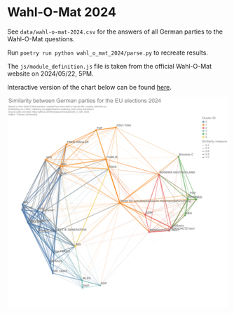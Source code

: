 # Wahl-O-Mat 2024

See `data/wahl-o-mat-2024.csv` for the answers of all German parties to the Wahl-O-Mat questions.

Run `poetry run python wahl_o_mat_2024/parse.py` to recreate results.

The `js/module_definition.js` file is taken from the official Wahl-O-Mat website on 2024/05/22, 5PM.

Interactive version of the chart below can be found [here](https://vega.github.io/editor/#/url/vega-lite/N4Igxg9gdgZglgcxALlAFwKYA80tJAGwgCcUQFiBDATxABoQZo0BlOALwxQEYAWAXwZo4aAl1QhKUMAAsSZALZwAJsrH1GzAOoZEM3MhBQSCygQ3DRGAGLbdCfWWPFT5hgUoAjDAVtQ0OnoGRiZmGkz+bJwoAMwADEIiYn6sHOLcAGzuXj4pUem8DITyhhQ0FkkYAMIQRKSlVLTZ3gQ1dWRlTSDCYADWbSXkjRrKEKZwUAP1Q+UMAM4Arp6WYlMdw-NLKxgAgtJy03NolMS4giAyGJTKGPXolXlpKABMz825zPk8ABxFtYOdCpWNYNWYgDwtEEzLoRAL2RyGZyuIHJOxBJyhNzgnK+NEOYJIsLnABucAwAHc8Bd4QZvnEEiBySo0DIUHSGUdiBBehgtMzWcgGfACOZDOSZCIuPM0FyeSgoAsRedKFg4HMqaNxlAUDKFhgGJrKBMoYCDWMjVA+coWTwGBQVFabchuO8CHsEOpBYk+l9kABWO3EFRVSgABzIXIWUGUGntygAIpQ5gKANpvXgAXQYsMC+IxLjCiSsKVzCJCBaxEI+-lLBMx4U+T2Q8SLqMiTcyrse0WdhXA-2mpu6lRNG2xkIH6zBPX6k9BXTjKBgZjmGGVqrmAA0qds9rJBhhoyjdgRENrDGBD5hSOu1QBNHeVPcHMiHmOt3ZQD3iBm708Ic9wCvW5jwfZAAFpuADYcrG3QVzjEBA3ypHMaXzZEPxLNDEXrLs8TLQksVhX0WxgttUh7Ttx2rCiCj+dp52PUcwSrVo52hCo+mYrpDWNdjAX4BCaBA5AU1AZRKGOKkoEoBRxBACTjnA55PG+DIAHYMgyTJnm+XhvhiTwwAkgBOdTKGeDJlCMjJeHUjBvhjc5TGIXod2oUN5OIRUuHOQ9IGUCYkAkYo7kYMkCBjQxWOeCwPPk4wlBk8xzggUNKDAERaAkeAfCixk0PcDAkKPZAFRFeYwDMcRQCoL9xBTBI4gAOgyDNzjQeKyAARwWKRLEkuBiV86VZV5fkUIi-LyUK8FiuQiRtjINglA8INOoAAjkpMFmIEaQDmKrPXE80JhQRrmrebh2qELrDF6-qREG4aQHOLAqRVNV5UVAhsymsh3tuzyer6-wnuEF63tinL-sMLBYvObLQE+9Uyp+v68rILpOuB+7QYGiH9uoaHQFyyKsYRjq6rmJgXHO0m4AIa8yAACkUhYFGamagg2gA+DaWueABKV66FAIhuQWcNDHS04YS5BQNUkyhpNk+TFMocD1KqmA4jAXhnl4XX1OedS4hMrS7MoEyTPiDI-W1mAJNFkAeWykBZc68IptRlMQEBkAulYkB2sEcWIEl6XuhOJDcAYJNzv92KGGJjQYpD7MFaVqSJBkuSyA1rWdb1g2jbiE2zYt2zzJtu2HbAJ2VfON2yE9mEfcTgOg5xEPBLF8KmZE0BZdk1uTlkgB9PgNAwBRQy95BdTXfgbvF4T6jEkAXLcxa7o9iAJjjgexCipf5g7ek-OkCBAq-KlQsmzHop7j8yCqAgFiOW4NoASXjOLcYhCSkSBg70JAo2+hVcKT9-YaEOtVKknAuRLhXGuIG8kHpg2OITF2SNJAbkgb9aB5NDBdHgcdEASCIAoIIKuDqe9MEEyGr5c4ed5KkgpFPXgotQDb3coAzAOANBmDPGQMQMAj6eCTD4CY8lPAQDQGgMYIwwExANNlcCajNDtkotBVC6JDDyPJlfAKQV75zlAMSMweopy0A6tgAwDMYFtwAQlMYEwQGwPAQQtGUCyb5QDuQmqlDbjUOQMuWhaDugMPxuDZhuCPo+PKkQ-xWM4FHWCVQmhdD0Eg0etg+JgkV4GmVqrfOhhC7a0oLrfWhtjam3NpbGuts4j20ds7QSWZqQGO4PSBkI8FC+1AGwseVAFBcLgT4DAYBHHRMAaGA+-hvZ5V9h7E4XsulQCuHtI4OpvL6hANAVuizrwQGGjeBgHDySrKuRM9qXSlqLQcYnFajMThZQ2t4NAM1DwbQAOK3FMFADansyRzA2rTDaLIMAbQAKIAFUNpTJmXAaA4LnhxENhnA6WxKiJwAELSOUBtaAULLhwGIBtLQlAZAEHAgAeXAgAWUkhtKQcwZrEDmHQDaYAqDkhPhChWG1ySiq5jSulEBwKmDQM1G4G0WbCgwMgLaN8fITxuPAKAIhUVQGagAKzmELZqGhYUKG8KoIKG1SSUCheBFgAA5WFPKwAfy-kGL81q4C2soAgD0YxbjPRha6z+14go8vkSyDan8rWHTgL0EQ4ExAnD1RoFgEBdqXl5TfGFUhiUaxVfoNAoY5jIAAPRloQCIGQSxmqQAUGWlk5p4EKGAcoagZbyQSonhACeMqJ4YsNiahgOwFhNuICqgAKnIUw4KQyto8e27FUh9yHGOKcOBuKrAAAVri32Cr084TJrQCl6fSBgAASQ6lxTBkCLSW8tZbhoIEoM1KtLJa2orLde2elAn3FU1qeTAT6-TNW4OpZqLVDVHJKccVcaBUbiWVspVSGktI6T0gZIyplzKWWsmAauDkoqbxcYYKo8ZEVlo2lUFg8KLAxwwMEP5AAlAAO06jQ3M8yCjA3EAQ-dSMgHI5R6jtH6PEFjstbd-8GBcYRC1GI3wTJhzWXLN+FGNpUZo3RoQDHgg7BgDJgqBiWqNJU4J4TmnRM6ejhJxjZB4w-1hRtAAMj-B1ABpWFnHsJxHM+s92lmtNid03Z4I1h4zbp8z0-zamyMaeCzZ9dknDDxjJBtbdOxmOTthT-aL3HTMxGeLFheQmEvWfEylkA1hmO5ec1oAAIwACRc7C5j+X5PNT9KbErgXyvacq-Zwwk6yRctkGO9gntdAdYMKZ9S3BevqZEwN0LVWABrkWZsoBatwXbi34vLZC7Zqr1gdhMp-m57zsnfNdfUjEfbZXDtJb02QAAarUI+cnZuQYMg9oLFXVtDZANun+zGdg5YdVtnjfB+PDwC0tqzK3jtA6ZW1nYzw-RQ9M3Eb4f3+tHeS0DpruWmXg6x2BnrAn4cHcRwTl7w2nPMZYFUJr8LJ0AC0NoSluAAQnJ702HqnSv-aR4T4Iu7Ti6AhQAH8pdexUclArsAmGqWQMLXu3H1dLr8UYEA0xIPLu+12TOtWeAtqncXHu0+e2Fsg+Kf5-P55TuHluRd09t4YfF2vlDarneTmIJs8dPcG+L5QTX-dKaD9bkPZBUcOuZy1n+LP6uwpc5O8nOPlMW+F-jm3VX4weai8bgrkG4j3ez314PgPghMpc9JrHUfEsx8MCwP5RfjMFcbwD5H+n8WO+L513b5uXc56rz3guZJCVzC+gP77cQ-RZ5H5X6P1e7fsfjA6n+LANrxgRZOhPLmdgOqM197bXX59d9F-TkA+KWBaHJxiv0l-3f552K9nY5ODZP4rwjpvq-DAeZuak5uYsA5YZ6R4-405-7j6GCtYc45b-KwpOpg6To-z0qQ6z5n4C7P555A7SavbgHl5L6-7d5i5kDbrKDWD+5+jf7EFQGkHX6vbgQS6YBwAADN-Od2D2LG7GV2MBVu0Bp+0Oim3BbGHG-+IALA9emBPG3WRBQu7sPB4h-BBmJ+vmohvBzeIAjmzmbmnmfBQhLUfoMQi+ChZAShfBZBhgEW7ehhl0lkGhyhVh2h6WmW2WuWn+tBZhhgFhWhNWdWVKzWrW7WMhCmxhjhlh1+I2tw8uaAk26y02oRzUFs8hgmvhEhG2thN2GQEBdBIA6R-Bp252l2D+tsERWh72TM5OSm6k5REhIOKBSB5OGQ5sdR-BqOYOGO5O82xWkB+RYhkRHuIAxOP8pO6eSR9IphaRAxWhqBbWCebOnO3OxAfOExIhfRBRzhLBUuMAsuG08uBAiuHAKuP6G0GuxAWuOuX4+uY2NaRuHenWpcbRzh9u-eDx32MQ4RGxMxEhXu0Yvu1GGezu3h-Rmh9RYe5ONBGQzx1+ceB+SexOVKqe4x7xWBzwqR1OoJTh1+BeWRJuMQ3AvReRmxsJdeah+JmkMJQxreeJJe4GRJIJJJQxOwfeGe4GVJVWgUGAU+M+qJPGZew+jJPx-B+K6+m+2+u+bOB+R+5JJe8+gu0xYJIpd+-O3AuO3xSpzh8Yb+H+SR6JCpmJTJVWgBoxOwIBYBMhgpip2JQxcB7OCBfySBaOqB6B1RWkHJeB8YBBExfGHpoeVBSRvAtkfpb2zBCR7B3RC+D2UhRmzhbuNmdhdkVpmJMZWhBRdhekXhgmqZEhqhDefROZ-BOhrm7mXm-u6J0Z0hhRm2SR82BpluhZWprhWWOWeWgZ82lZsZ1+-hTmgRLWbW3RfAnZsxo2sR8RkucA1R7JBZVZzhmRzRGkw5EhRRF2TmC5tRM5XZQxlRn22EyZDZs51+DR4OTRSRWkG5eRjZsJaOXRgZfo9ZpWV5QxIxYxbJF5IJT5VWcxTOLOixXOo2qxfJO2hsS5-B2xcAMucu42hxGASuJxauZxmu2uCAuuNxhuSAZ5i5m5Whrxn+5coFLx3uAJVQGeZR2F4J4eSRJkvp5F7RSB8JyeSJae-O3WBFOJheD+hJbFQxteVZdhGOGJB5W5VWNJ-OJkD57sn5QOLJbxdhmK+5j5h5QxXJPJ6oEx3wDJ2ZSlVWopx+4pO+e+0px+D+rw3FOlKpepRWZlQO2p7+-uJkmlKZ2lQOJpwBW+FpQFrUmK1lwQdpDpTpKBaBGBnlmZPl5BXpbJglilwleBlB5OFs75WlMVwQTB4FHBtZJhD2eZEh8ZD+vACl7s2V-B6ZN29IBVZARVzhhZclmQWVhmWhxZehZZEx+kdVyVZANh-OwZfRlVOJzZ7hbZnl8pbVfhtWvZjW-ZIRQ195I1Eh0RtxE2U2k5PpElFV9VGRNZQ1DhPV61hRZ2q5BhN2GOUxmJvV25H2+ZeRZ1VWx5EObJ6pV1u1zhHR6OmOaxJ1lu11ROJOZOlps1-B35CxHO-5vOkJ+V-1Wx4ZkF+x0FRxyuvuCF5xlxKF1xtM6F3RdkEN1+uF6l0JO17VnuRFaogJmFWZp1T1R5EJ71WNPF9FLObmjFWgyJYN5VhgX1wQuJ-OF++NWhvFspg+tVPNEholSR3A6xj1BNIAMl3RDlNNnJk+SYvJdhGQukctQOulG+W+BlUp9NMpkJ6kq1bNFNQxt+9+SR3WZNn1xtr+dlotvAltpW7NZArlZp7lh1JucQgtEtWhflzmjpyB4OQVGe9tat4uEVf1QtYFcVExfoD1IJTthgqV4Z6VQ1rN2hvZTVgxVWuVPpDt7sjVpZWdQOJVJuvAMQht6duhhdWh1VN2UEjlluBd+hWhRVcl3lfRTdzV1ZtJnWApD2ndRdHN-VrZkJfoeNeRA9o1ARE1wRXNadk9c1o542cRS1o949IJC9-B85d5-dGd1dy5+1JRExstHde9zdEhO59l89Z9XdWxoOJ5wVdhMQmVp9Vd59dFnRb1fJ19b9t91+L5v1Q1rRr9JZ79zhgNv5wNyxgFclY9u9v9g95BUNuxUFNaMFcFCNlwiFFxyFqFaN429xT9XtG9N9iDnuDu-uxDgmm9hF-xxNJFoR8DoDf9QxFBlFnlZuTDmdvNdNiejNzNotrFID3DEhnNSRMQ3VE9pDvNZJzRBsXD+9-BItnlz9H1pWND1+0taxedDm0jEhKlitalQ1BtCjYD2NYpWtkp++utxlaxUV+dejypZtnlUEcd1DjjWpOpGe6kajDjCDWhLt5p7tJexh697j-jEhvtiBAdLpj9N282bjmJGjrD4dqdDd6jHjlNAZHD21UjET-BSdE5KdT9wJgmnVOVueUOad5TxVwpdhapvjHVm1VVfF2RYtD2NTzhrdpV7TfRnTOJjjbdOj1hzTfVMKbhI92jHTozQxPZ9WQRA5tZZe0z7e4DS9NaK94Z4B6T7s-TQx29Q1JkiTluezJ2h9a5tZGQjTIzqzjBF1ot5dKzWht1p5hzxzpWpzKON5X9cl9jTTtzz5P1KJhhTzc1jOQNSxAFGeL9eRnz4uyDexBxcN8FWDSNuDqNBuBDGFnlsdYTmJcLduFDMdeLJzMzOlRNfugjwz1WZLsV7DytgefTtLNevDDNiJTNzFx9oLRZHFEx3A1zNLALVWfNGe3NsLzLy0bekV3LXTrJjDTLQrQOBj0+RjNVfzNzOFFjEphlNj-N32hs6rgrOFFlLjNBMrOJXjgZKt5rQxgTbtXVJLHzErsBsK8BftAVgdrpot7pCrzzqTclRzNrN10dnl+V7zuzzrIAhTrBxTddPrE9w9HhFTY+clzwAraW4zLZSbtTSpiZZk-dibg1LTerZ+8QhrGbGWWbRbmju1ILHdhbDVgzN2GlOzDmDby5m1sD6b7bhRY18zk1D+BbmbA1I5MRy945rB1Rpl9bw7kzW9nbzb3w4bbbs72bzhK5R9LjBJQ7lbI7F99znlLRFdFbEza7R599d1VF2kO7p71btNn9Mt89PbzhADwLPTy7qWz7UR4LkDkLoN6l1LJ7VbzzCLqDCusFxxmD6uSFVxeu+Ddx2LiZ6kH7Lhq7d7OlRLh7QjCbaHOFFLJNQDrbn7uHFF-u5bX7tN8e9NCJKenLHDXxOHu7c7WpvLob+FM7THZ7PFsjZ52HG9FHIlUr4jJjHHt7LdcrQ1nxN7wH+jCtKr-OQZ0ne7IpWr2t1jLWetExInjHYnvxJr-F9sSnzHFrttprx7AnLlQBrtoBwTnWd2RHqHnH6HQOUT-tzpQdEdOnMnYF-rpV7HXnynWxIbytqton3nzh0bugsbJu9nHTfbfZs9ybK+OLZrfT8XM9izObyheb1T6XCzU1xbzRPjcX09+XLdtb6haXpXA7ojTbJuUEArczCXmX67C7MXGQhrTXGXBXYzTnD+XBVX41ZXi9Y7GzE7iRKjFsJXQ3NX87Pd32LRDnXXw3e1xRFzWHS3eXs3EXB7dhfoe2g3-biXYFF7rzT9nt03R3LX15D73rjXW3x3L7QL0L931Xj3378xv7INKx0L1Ly323R5oHMNaDyLUH2DyNeDmLCHzRfHZTD313JtmH9TxXh3zXPXJt+HDDhzFd-373rDVNnlDljruz8P6PwrrLNHTFb79XF3qP3XDVrHcl3wuXb3CPwrPHLjwDsLpPNdQnLjIFdPK3srslPTr3M3eP8t3JhjwdKHuPbP6tqnVjRlJbPG+pl3aPxrzj-FmNgvAPQxtlupob+36v9PEhdrNnnhLP4v8vvlrr9p7rMTHnOLz9JvQvR5vnHtVluvEvsV2TQhVvV3ZPQOkXEZgZJkad81Y5q9SXghpVakD2kf470fWXtn32zPFdifY3yfhXgZDnmfi1WzuZFXJmCf6zBfE5jb+Te3sdpfo35fk7Hb83aJtfC1mzFfojPb1fKH+fbfDfvbrPU12v1LPf43y1c33RhrI-2f3Z5zqfZ+hsw-ZfvfE3O3VRnnIJU-hfJ3jRcTMXk-S-o-PDt3nl6kcDfRm-7f-Br7bJxPZAF-ff4DP7rOUDULEx1r5-B-0-rDQPSLEH8NquqLGDijTg5Q9dc1BAVvfxX7Y0keN2XgP5w36f8t+tDH3PQzZIQDEBl-ILvS1gF58MBD-a8lRz4bssBGnPW-sNjwFQD9ejPI6iHQ-519l+Y-Z6hzyIaJVMSkAxgdfmUbI8M+FAjgcyQk6ptF+9Aw-rJyl7ycY6+-YQV-x0qK8dWGnWxtNTIEgB2BmvLmrgKkFICTOhvept314EBMrOQTZolQzYF6DImdvfyo7y9YhUhydA1viIJ87ekgGkguwdIN96f4deeRFQRfTDJFMjBSgg5nGUqai0DueRAIdfhLol51IjLUIZG1rql0YWIJMIcyWL6d4+iSQ-PHVxLwtFDW6QoHDU3qYSMHsuQoeiRxCpFDI2cvQfjgJyGRsvB39coYq3Cyz9-cFdYoW9l243YHKrAy3G0MMAvNd+JeFDr0JAAvVbyOLDSg0K0LX8JiabSYWC0+7P8-2P3GOkMMjbgVoav-DBgAOg44NYOaFLFp-iXZzCRSMAk3N1laGRs-iKAylqnRqGNDyCBPPbmXWOHPUKe-DOjvU3kZpDI2YjDhncJkatN8S8bRIbEL578VqWwwrRkNVarfD7hFSOTkrVKrv8YhcIm-LIJ1ryCVeO2aciiNUHet-hojS1i42+DdDSsww83h5TsJRCHOww1zh61ibdFohII1EfgUurMjnmwXZtgSIKY+CY2g5Rrs0Jj7d49ujzPpoKJT79cOm4onPji0M5ii1uZDKWikN7qddpRAzKvqVS+Gws1RszNroMLVJSiFRDVTvqVQ7LyiDqU9a3lULOFTdzRm7NZhoMv78VciIJDdutznJ6jOsAeP7jqKqyX09SLospr6LwKncBhg+GvnaPdE3dXqCnH0UaIkLTChqgY-FsGOCAQNFh33GBnXVoHaj4xYFH-rDT-4osdhEPDFgtUIZ7lDRFo34qcJLwY4luqYu3Jj35zx9IxiothvFVh4pi8xrwwgWy1o7U8QmYrV0Y2NSzUCS+bYgEViMgy9Ncx1YpRmCM1ENiexmjAQXXWqajiFICI1VqaI3EriTa6I9TofgUF7c5Rc4+0djX043ZvRVYi8fryJHK1VR+440gYPtZ6lSRuzTcXSMsFhj9WH4jqpuNZFac9x84oLn73iZRDbxUY7cryKi6Si+i-o-gjnRcY2C8iiE5whELs5YU0JB7GUXt1KaYl0JNbLEQ9iIn69MhjxWYQhNwndlPR32cDBXTIn54TRpdVLjhLX798rR5ZNOkxKBx1D-epEmifszoln4rmjEoSWczzEGcBWvE8XKGKMEOdZJseb5qPRkkSTvqppQcb3VnEgklJDOBYX+WgbeNxJHEyGhOQ2GFithpxNFnsPg5gDxG17aiaZOgEi8gRPE9ScECuHEV7qgk5yfj2wFnCCJluPSSMLeHECPhddduuxKPgscm+0OfNk5JimklARdYhjrpI8mSs4pO2b4NSxClQjU27kvyZL1UrB0TJSUg8XpUsZyDjx048uGVLxGHNCp5Um2toLrrh9fJzUyzqaUMHm0oyiUn2uYId7ucrBVInEelKKmelHBbdf8YnQyl9DORpdLUeNM6kpVYJofHFkFNKz9CtCyEz4Sh22kSFMJC3ZDg9gOlKMUpjxY3n0TOldNlRs2U6fJNq4ajS6wIwTDdNolZSwMMIvIu9P14sTBhkjEEr9JOw889SvACusDL4mmD6h10x6ePySJ0hqWkMpoVJKOoY4HpO-Coh0JNyIyMZD9I-jGLPIu9YZmMhMc9xmEzTgccMx-gZJf7-shqORPGZe3zHmSUGwPcDlZMRpADIe5YxDrAKk4kz8ZNY1ySXl4A2wmZrzZAd5LWKUzkZDwgKaLKuk-TqZBAhiuFK0n0SqJys0mTy0+lFZ9pKs7jhdI+Io9tZQshcZ9NeBIzDZVWfKZqMNZyz4RYgxER7XamCzmZLxQ8cr3AJKDHZN+K8fV2RFAybZNlB8UdQlnBVnCFIufjxg64OyQ5tvN1tE2Gm-iz8BkCGQnPCpTS-OGcnWWBOaLEyzZHsxgmtOi6RCTpfRUYV-UCEpsemD2KuWmTqY3ZcW9clScLWNnz9lmlctuSoTunbZW5x-LUhRIMBp0G5jfYOkoLHlFl-pnWc4QPMJmcTA+pFQ1lPIdEuCt+VIq5vPLGEejPpBsUeT3PXbiiChKHVeXcw4n4SK6Z81hnDMTJpTBM18qrImLborzD5H3H8hmKMlv9X5g8wHqzMRaWTIO2w8HuixAG8yyOlMx+erVrGUSD5v8jHnQxuF1s8iUC0PArM6wY5T5b8yjmrIHEsVIF2C-POONFmcNu58C9nh3NkJniQSqCzKaUW3nVzVxIs3ug51oVOySpMdVhYQoV6VTtWGImqWyWpZsL-ZWvOuujLIULzPGpnepjjgYX6Dupb4w9r9gkU7zr834lOdUVp4oLuFYdbOR7RoraLyFbgvUlwqMWrS0qeFalomJrnJd6mW8votYvCFNyJxeRRxdSUoXY4BWbi22X3J4xqQvF5MossPLPye0AlmkvwiJP5ICzXFgSpsqUNgYPZvFeQ0GQzMplJK0x0Mtuih3SVkADmclJaYJhyXWFj5aMw1kUqjbYzUhMS8JfUVvmlUtZIJcpVPJqoOdyl6Ywya-xS5p1yl6wtmZsKAXWTuZZY9GmeR0mFLYlLkjPNhMaUTKEF1wgjlSOHHjKalUddBXPlyYzKVlvY3BVT0-whDNlr5URsQt7pWLZlFC2qdMuWWHKLZpFbJWcukpriYsDi+5cEGVYuyshEY6pdcs9m8K1O3somacq2WXjRF+JW0V8sAZSLWpJudEmUpeXO1XxFvH0q0rhUusk5bnQKiNM1FKCelHvUWSZEBXfKsmXNCuuUpD5lyWFSg9pXTOWFISghKEiPk-w6X0yMJziqpRv0ZXUrAKeE0qp8vZW0ylhXK4iZ-m058qP5TKmlUPOelylqFgmKlQKoiWfTy4EAjlfKo77xL1xDK-lZmMtFLyZhGfFVdqpG7rynRpVL3p4INVfz4Z0IzVWKs5V+ESl0KiYefwtWdLV+u5D2gL3NVarLVd9HWfkptUQtDVH9BeTIrz4urmV-9QJcrWUVerbVqqlmawQskg8ixYPGycAP2HQ8EZMa0VYGp9WTKTFk-cNRKuxrNiAxYa71a6spprKQlrY2NbmsrU4LqO7wjWTwAT5FrBVVAy2RWWdUVqI1Rs6cWMrYHtreelsp1XWq+55r+BzChbuIvHWfyG1xU6XrWRzE5qJ1C6nhZrT4VHjNOOLQNj2rjVBqXiAcusWOtXXzq+1LU-3JTLlWHrr80coEt32HVmC0V9Ip3qGrbW9ri1KTPRaLMLWfqO1wbcCTT3LUHrJ1fo0udC19kFjk1nMwAbsPTV2T7iNi2Ph6ohnQaOZAyrmfBp5kjKJRPpKDf-LA7oNMNcG0sWAtw3cr9FBGxNX0sAX-9Bl2G4ZQcKL61TPVQM9DcRvo1YayNGa+yUEqlXyZTpHG0HsArTU4bmN3dIEmhsI3szONxYkBbZNAFIbeuunLatJpo0AKYNJGksaAt43KbZmKS1Nupp2KaaMNXG0jbpsQ3Ys15UfDefUuM0QVaNWm8zTpsU3gKNqiqvdT9OE0prRNQy8jRJqPmoynl3mmTf0pc0KaENSm6zefPdVsq3pPm2Da5qi3ubt+5s5BexrC10b5NYmpjZmuDVjDYGDmpNWZpy3+a9NMWwFisqM1CastzmsrYxoC35aaZoGzpfUzYmZaNNRGkTQxp41WacKMC9ZcVqc2lbU15W-rb8VLVqbatXW2TT1u42WbotHI6tdDg60Ja6to2vzY1oq08M+xlPDli2tkLRLOtJm7rb5t62LbUtsUqTTNtO1zbztC2tzRRuSnTjXgssxLdpsi3ibmtnAxcS4pO2ObTNcmsbdtom0qFHl8WzEr0qB3zaLNT2wLdfjeU7j-t622beFoa19altvxL2bqxYpIyPtEW3LU1r41HqQVos4wZbmh1naktX2vLSTq0EZ4Zq10gnRjsu3PbbWCKykTyuG0w6HtcOlLezqqzqKMVqcvxRstR13b0dIOzHVdvd4-re6XmgHSVuB1baZdgu4xdNR53U7PtROnbd4IsX4aHsONWlbXPq6FyQSxullbm2bmoSLdmHSjSXk+IV1LdQqpFUbvt3qjmGMclqB1xQ4u7dRnmgVv7uYnqqTcFsNOsHuSUD9OChrSPRksdF98MyY0wTHHtyWRKWozPSmanuKXBbHdTIlPR7vOoXzsi4tO3W8V9Xpb4m98zEtntCnH87CDlWPYXqflRrTV7u8ve-PrX0z+KsivorXqp33aaduusHcrTIp5Fa9Xk1AfK3H3N66Wn+ULjPo72NqiBeC8RkHtn0c1jl32WOtS1r0iszyY+svSOqvUOda9dsj2n1MX1aEkdYlJQRPpx2YiWxzujfXbmPWPExZ7ehqmHJNxaRd9L+gApzu93JFu1V+59fb2Tki74qIBo-fUVxW914BBepfYBshKOTQDPIg3TDPH1TbkNwo5ubypT3YGnF1uj2vsoIOIKCODuhXVnsIPJDpxp-U-TQYyECb7pfexg3kPT3NRy6EetgyUL656qjdPBjqoZrrpmisD5BrHjZqT52aSDsewQ4YDyX2aBD4h+1bnvf1KH5lEh2LaK24PKHalfqnlXfrkN16Q1fnBg7oav6t6QtFuowzestVP0jhrB8w2ZLR3ZbpdbOiTRmUZmOGNDA26dSEoNHeHpZqy0itQacOqym16skyrIbCOdroWOhnwxIX31AMg9RhrgT02iMJHwdfh2QhTtKyT6bhzhG-cJzMOZGflm6v5bjvNqFDAjU+pxu4PUNBHIV-XeI40bvWAG2SLR2o84WF2etRdpmJWdYZiM3U4DC3KKYMdKNErghJR1ozBIwOwM06HYoUUjkTKiifpBPK3dl2bZgqgZ6xzgR4uahKZfZux2g2yLenHGmDXuz-KdPOPsHPpBtJGTcd4OqakOCxx40Iej1UUGlZx9hpIaz7SHBhYx741oQUM4zATUOt4znvnEN6vj4Jn41ofX5Am9Dlen-QUthMEzCtzch2RCeGKWG5SuR92IsYBpPqUJEM7EwPql2q73D+WqkSusRMnDsjLUMuqSbhNzKgjclI4yyfJ57bm1UR645yZspb75+XFa6diaSPgjZZ2JtI-iQDx8nxODJyDKQrWP8nXl247xrKex2-KlelRjhrSbRN6cydXornjseVMOZv9WQ16Xqf4L3qEZ2xuk90cGkQHej1RM1cab9by658qx10+CSA2DDbTlpiLhBtrIDdtF3JyI0saOxDNW5oZ1fXhqcFRmdlB2muvsfpCvzozuyljdxPjMRGYzkqy4w8wPlpnEz48tYlmZX3pnp5oeusS6YflhScz3ZYQ-oqEW1nyzvx+vhNxqoFmEzJA3eaVNLP9iWzM-VQ9vodh9n9t3Z+E0BVHM8mkTzMmqgKzhLZmBz97Ew-V0gndzCz45qrdcpKadnFzRZok-+viqKd1zXZujs4cl2uHKT8O6k5WJPN7nNzGHeU6bCvnNn9zUs2o3OanNhngjwEr83WdiPqVdzZZt8y9v64vmNzZ537XrPz2YkFzwFh8w8vlMf67z8FyC8pVVNEygL-ZkCxVPKNanH95taAzWYgsolSdMtec6+YQsc0zTGChKSGdPOkW2jCixFYcy4UkWBpL6n8bGL-NLnhj7p0toqZoWUW0LyB0Wmufov3mRLwfQM8Y3nqsccDyxyrhPXktEHNj0K-Ew5hUvuKLlgHLSz4tqlaKN6elmysEp4wmEHOvw1roqoCPKXURQHZTudzkuojKhQJdNsZfj3GrE9R1JZUk3ctp7PpUEfun5chObsaqx7YKxUuL31d+WQVlkXUuhWbT86EV5pbAJymxWphuJ+A+FdRG2G2tpVRXdQwivknLzF2683xqfpKDLL+alRoZcKuoj8jCypS0ZZZGPC4+lV5K8JcO2mYCrvl1EWKdvO2Xj9VrXS6iPP14nsr1+jC8Y3Ssam8L1UndW3QssRXTapFJa3ZZouaz2rqI606GycscXwD6Kp04GT2uwH+L-JW3XVY5E+ne6p-Ga+geTqUMhFHPBSxGb86jznrqloAwSVPkfXtLqpFeb9f0sdH65gNky8wbPzIdWFoN8LBwdCUg3nKTx7ziKPesI33jXEt-k9dRvkCE97Z68du0rnQ3-L-uHy5biSNBaoTBh+G5LUQn8UNLhgMm+e30P4kSbpWBm8uYxM-78VVNjK9VsUME2sbyg4k3JVNk0LCbfQlnW4bKsVjWJmNyWsbvsPzmxbN+KbRloflK3CTnw7m4kc6smVJ5St34QJP5uS0pT5pxWwLbGsnK9bAtooyhLNty2H9AimYSjbltv79WdNkYfrY2tokrbktHa0hwBsC2ejDIs8uDK1sOCZeYd-OXqVaSR2S5cx2AQYo-J88XrCZJq9mWTufWFODnZRpQfolp0c7ruraoawLvkTwbshEVenecuw2ZTBZDO39MrPv6UOJdkGR8c57F267X5TJUdVIMpkO7QOEEyeupbN28hDquksnt7uoiabddZMQ2T7tySmbVZiusPZZb17m5vey8nPbIDPyeVQ9ze-pNa3d60Z2dve8DgltXmBdHh5uTCdnv1XBtpbQdTfbw7mHVbE95bf12Pt9Wdba+9u3ZcFM8ZgzSdvq8wIGuAO5T4BAVsvYnzOzkdY9ymZA89wO2Frmo-OyfZWviNQ7td9a9IrjbRkT7fto6uLMwf7WLBGi82uvdAenXwHuDlq9df1aEON7k9mS-xWnZXUJOKd-nIayhEbHvdWVNh3sYMvUsuHhd5Ws8J6p8PS7eZ6EQKyEcB6gSlMmRyHr4PTUUOCjqPeja2ryPxHndnG2PzbrSOtH-d2G8hdYdIGR7Q5+fg51UcpVKlgmsR6Y-nvIm5SnpwTFY+Umr3Pemj+x1vcysjzeHXj-e13ppV5tOHBj+FhtpV2lWL7N5s4dXs+qhPCW8p8uCo-ieE1n7140RyY7ft8t9H-j0KexbD4hPcnBtnlck9yf9XgNfjoayhKUGuP2FS63dTU5SdojNT81k8TgLTq1ORFV6wp1-uwfQqenZvdo3y0EdNOg7b601Z47dPdPKn3p0io09ydkq4jD2G2+w606UyVnmd6fSCQ2d-W1iSgnZ0DcwrLOpruZkRvz3WcnOPpjOtOgc5sozz9Wupy3Lc-CwNm5SAxwTM87v5d3PeNzy58JMVUddjn0DlQxTfUsodPns0qK3KS7l5EIXVMhewroc5wuUr9XIFxwosO82w9LD7Z386-JC3m2gVvonC+Kv1bJbUT8q-E1PUfPcX0Cp8489KxwuGrWPc7hc+BekcY6rL9F9ssktdWDjhL2FzS830BWT6Artl+0WAfQr6X7sOFybcHz2LRXXLphdUWpaMvEHbTnGfy5xdiuyLCJzEnC4N6f5S91L7V0xbcosXU2nL+p-ac4ukOXGaLq13LshIs3pXgrh4bQ-n742FXDr2Yw9b2dG61XktXadkRJH+uWn-Cnddw9OM16A3SZgdcefH0xuMz5tIOSnsTf8bJHej0N3NfDcKCrL-uVAxbrTdxKlHwt53UW-rOt3teWe8t0MX4l+cg9Nb9bBwd2yn7G3Zj0F4MOrPRuw3263NxOczd9623Dj2c5qN31Du3HK56FxHvHeGBt7Yeh+3kZneC3DzvHMtz2-+UJqLzpL8+99opdWHU3677Uy8TvvQ40rg7w9wRZFIq3YBTOhNxe8ds-m-hWb-SvhYffcvULvLk2NO-vcRv2KWU591VJzeS1yn0Lhtz+77fUk-tcpNjQe+ze9vJaFt7fSm+7dweN3hRqaxmS7eW4NaL71py7YNPfZw+sepdwa6qPEfwPvtoZ3GfPeoej3aih04deDuScwPtHy91sRGOiSQ3NH3D0B6ustCAPW6tD3Hd9fMejdJrVZ7bbE-ONI3PpLPeJ-4dTLd98nk4+IyNc17lPFxs58jz90afbjqpIPbp8RsOWCHp+wz2jd1UuMPBFusz9jc8u42SDOn6T9fgHsK6lPTn2ZqPff3O6bPkVuLbY-H0+ezppbqT+iZ+Z11zdKenz3O8d1qfsPPn3K4fcDmmf3PN1M+5E93fS3uMEenz-LevEz28jOX69+peS9ZOXG4lEL9rfychUuxcXlLwKc81uepxpREr8LSg9ejYvBXur73nlPP1HPk1sVxmXofWeuva+Cj90UBd96fPpH53nJ5G8AHmLXOmnrN+IdDTID3rFr+HdU99fZn4jC6+p7m9RsmHkUymdN4k97cK5E9IkTJ44aUkO6V3hT8J37r3eVPk5u76Z1OeKNYGKHU71c9rKJXTT73lTUjensWXnvLd9R+d++9g+oZOjh-GtqSbQ-ggLnt2yd8R8ATzHzoJ74D6L1+eUfWPw3hXpHfqXUf2P8nu47pIWnG6aP2dz46wJUuEfpPvifi4pL4+QO4T2Hcloy98z93DPgn9VYb1gmqfjPzyUV7pJEXefpXhvYB2p95OGLhw+ejL+KfQr4fQvvn-2pbGg-hfdCwRgr619s0IdGC8e6r-6-oun6fp437NZ4-wewax7GX2g5P7-fUsMv-B6XXF8W-+CYzzFaXWZ6s-KHKw331HXdexyF3+dGX4s6orUsdrZ3-K4ayj+bPMDIJOP7s5UaR+qPt0kiX0ST+afPv2RN36Viz96exLFdAv0Z7nZ7d6fluEv+Z4156lyvmftP1EW+eRDNXgmKv-IY4PnkHsbf6rJ5-1Yq-8-DfnH80Tz-uxu-QX5uRg7yLd+UXkQrm-X4W+KjovWVrv4P7xcrvpqadMf2l8e3kvMvjxFv5iW7+5ezh5D1v6v-Vqi-tJK-hf5L6vtKDp-X9lxpcsP-n+hX7g4v6-9jwSvRZt1+f2a48pVUbXvqw12U-p-76+iTti5n+N-qIKm+S4tf7-+iojh6Ae1vtTR-+1nAAHAqXVPAHoBiotN5D82AT1Ie+DHq+pe+s-qn7QBm3kAzkBCAXx6BkgvgP4UBAZvHY4yZ-HkSe+kctfhBuHtBXaYk7AY3LEGgwtmqCYfAe3LTi30iCQiBvchn5sBxAVxZPSGbs2ziBwgbIG2uebnbQV0kgcW7PGlLhoEqBa3ovI1+KjHt6W4mgY36w+uriYF6BR1laoMsDnKYEeeGPoLDi6vAVYFMebqtURKBLgTa76BhPmdzxMs6hIGuBTvK8Lk+nWPiooc9gS3qYueJpTKRBTPuv7C2D2HEFhOLhtu7pedOnv7b6IAYEHeB1gce5IWPVpYG5BbgSWppOMhkkFBBVglgKHCFQcUHBB4Rh+4OstQQdYkBHAQBahsC+jkEtBcgeK77GKtIazJB2vioy6BdQVUFKuTts0EkOPgYjoYePKrEGVBbQTIJjeLVEoKDBnuK7ZYE+Bl4HdBqgQzqWUqwQsHyKNAQjIH+RQTsHTB36mySTBq3nkGTGobBEGHB+uiJ5Uit7kDKpM0foHJIy7wfH4v2lOt8HJ+NVL7L-Bhzgn5vSwIWDYKBHtODTXS4ITDaWyHXgSawhK7CW6aiArEBIGBpvEmJAhjgq2YMC2hqdJIh7foqrOuWciC6hWR1FsF-BOIf25p2UOoSHwujjtpILG9ITP4qiDnOiFPc0QbPJceP0vSEJeQTje5oh9ISS6ba6QcTqZBENs-5Uhvhozqyy9IUy6QkPdtKHsu01jCHUhy+thYkCwTgSHqhRCgFZGmYIbqEo43-uGI6hVTjoLsh9IYh5n4dkNiEm+9Tkhx2hlvsgEbuytAgZ0hRoZ5IbBPGLaFmhhIn050kQoZ6HwqFAS0p+hRAaMF9GkGLE5bSwoQtJykUrqSFPBvgj6RohIbB8F1i5vltLphPwXgZHG2TLnaShrxgWHCOtIZTo5hEjlp7XiMHuCYlhsjuIxnuaxnWGKO2gT-riWOxs2FqOFnlSJuyTYaOx2eujtkTthZxp2FI+kSsWFkh63CFz5hWMlC6dYKtDOEzmfgXvzshFYWT6Tu7XvtJrhGktuaU2IpqOF38zPnKRCBtYWz6pBooTv5c+kJM46nhwsnspphB4ak6ZGvzA+G3+MXInYjhu2nL6WUpJo+HaEf9jthYmf4SB4YKEpn+Gyuf4tcZ-h1ofySU+2YX+E22nwouEqcywX8K-hDUvxRZhBJtuHUWAYV6LyuHYUcE4BioUBErejpkx7K07zreGUBkZvuEVER3u+GMSMlhmGD4ekKRLMRuYTjJeGaEhxEAhNuopK8RIIb8GlY4fum5VhL0kxEYGagRwynBIkYJF3ODdgtw8hukvJEvOlbnl7sRUkWYEDhzpjJKqRRNhlSSRInuTbkh+JDxL6RkLrj6celMqJG+BUYchxGRKYQVpheZwieHBSFkTiZchHpoay2RnemuqJecpMOGESHkSKEROl4RkHc+osoDKCYvkYjzymtkD5EeRCoS1S5SIUa1ZnCVnjFEeRcFpqERS9XCK4qRWke0ErGqUUVHnKn+FhGhkZUUDgQRHrgJHVR3Xtc6aRxkTMEDeSIqVEtRuFlb6uh+Vo5F8i+pmJR6RDUQD5QqosihyxRL4qGEgOWUcNGoq5wdYGeG40SFEce-JKf7BRs0cDjxh84RWRdIlSMXC1IZcBXCNI1cNbAtIbSA3DOwokHkTISYCKBh3YfSGVTUUd2PpBZAgcDwCtQZkA9GWQZsLpB0gJkK6CtqGpMoRgIvAM1AG0GKGVSYoNsDkSWQKcGfjh8LRA9E5SBkK0hLsAMfBC0UIMckRKYNsGZDzYu2Mzy2QcMc6CcG4fA9FFYpcETy-A1EKKAdOu1GAgZAt2OyD0gORJbA0ELoG9EkxntHAJ9IsdAxJi0z9OjHHsjjLdGQY9sLjFHMdkPlRm4HMdlAKYfAA9EC41FPlSn86MX5i+soCCgCgY3WPyw2wBkAvg5EntNTHZQ3AK1DzYD0WXjp8VzHdjoxT7KUKixSTg9GsxtkOzHExRhJMS4xJIoSTGECVGrGu8s3KLEYo1FGVS9IC4a8Cyx70cYQ+MnsZpCYoMKv9E0xgMZ4LQyWMXSBnontGqQY4Y9FBBuxYMfiqKxWkEpjxA8+H7GwiGgFjHUUabHrFRCDlBbAki0EHLHJEfGBLHzYimHjElxicRjHni63KLEq0Dce9EmEYsp7HmwlkPtwB4tsR1LlxKAKDEG0ZsPSBm4BtAHgG0fYI3EJUEseJSn8dkER6lxRcq8ypx4GJ7EmEkNvNj9x-9tHG4xrcTURmw0EMHBdxQlsfwOxnxBfEG0tsLpDaQucXALBxfSLXEGQhsK9G3x6seCookDMc1D6QfoH0gCx+3ODJ8YxMabGe0VzLjEL44lGPTIc6kELEfqB9jSogJukOvHaQOUvECmwucfNjnxNsHZD3kPjGLTox7Idv786V4ZrH+gYMZXC4xOOODImwWkLnFHMFsfyzlw5dGpBaIt8RHqYcosfEDpxBMVnHaQp8UYSGxECTlJVwYsm8Cdxu+lNogJimDjG1whxvpDgysCaAm6xiCWbB6Q9sLHToJIpuwyixfAEgk2wLCXZCWQr0SbGcGpsBLFiy9tN1jaQCiQIk8W+5iAlKqEseiRmwLRDQREJZeLglqkxhJihoJncWtZTxDCQHhfxapFcwYomQLYlYEp-OvHKxHXBjg5E6MQHZGYwiQbQPRJsFvGGwxsfPxBkFsRpDiUtcTfE9wzYNQ5RJ2sfbAPRDsK8B8YC+LnH8sJCUcxdCu2ETGdxAzl4iMx9tMzFqkBJPKRXMucWpBVxNsKfw5EYtM3HGJXruIL9JnBlBCNJJsBij20CcY3H3G68Q0wB4ORPwnVJrbqhEgJwyUjFRCimGXjhJdiRjjpxfGBpDFx+VFUktALwBV5LJlyRAk+MabOXAnx4yXPEPRtoQZDzY-8YckB+vcftwSx4CXAJFxASZzGmxBCS3FFYZkLtjh86MdQHER9CaDHh8Q8dDEhJBCVcmiSliRbH4qEjIvE7xXQVMHWBDsbbCexC4folHMgSX8me0QKdpBLxZKYaFRJjMeAmTJkNmPRWySSVzE0E68QbA1x95PMmER9CaBh8AsSRpAGJmSbCmXQ+VI0kLhMqXZBsp60SJ4VxgqXrH7crwIbH4pfig5SKx+KuAlFYnxH7GhwQAA/view).

![Embedding of parties](analysis/Chart.png)
